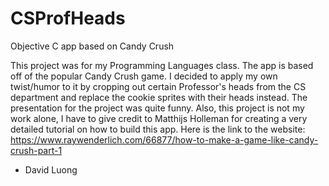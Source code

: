 # CSProfHeads
Objective C app based on Candy Crush

This project was for my Programming Languages class. The app is based off of
the popular Candy Crush game. I decided to apply my own twist/humor to it by
cropping out certain Professor's heads from the CS department and replace the
cookie sprites with their heads instead. The presentation for the project was
quite funny. Also, this project is not my work alone, I have to give credit to 
Matthijs Holleman for creating a very detailed tutorial on how to build this app. 
Here is the link to the website: 
https://www.raywenderlich.com/66877/how-to-make-a-game-like-candy-crush-part-1

- David Luong
